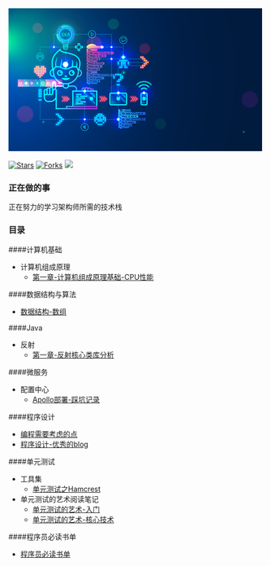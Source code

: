 <img src="img.jpg">

[![Stars](https://img.shields.io/github/stars/LvanLiu/LvanNote?style=plastic)](https://github.com/LvanLiu/LvanNote)
[![Forks](https://img.shields.io/github/forks/LvanLiu/LvanNote?style=plastic)](https://github.com/LvanLiu/LvanNote)
[![](https://img.shields.io/badge/Author-Lvan-orange.svg)](https://gitee.com/lvanliu/lvan-note)

### 正在做的事

正在努力的学习架构师所需的技术栈


### 目录
####计算机基础
- 计算机组成原理
  - [第一章-计算机组成原理基础-CPU性能](计算机基础/计算机组成原理基础-CPU性能.md)
    
####数据结构与算法
- [数据结构-数组](数据结构与算法/数据结构-数组.md)
    
####Java
- 反射
  - [第一章-反射核心类库分析](java/反射/第一章-反射核心类库分析.md)

####微服务
- 配置中心
	- [Apollo部署-踩坑记录](微服务/配置中心/apollo-踩坑记录.md)

####程序设计
- [编程需要考虑的点](程序设计/编程需要考虑的点.md)
- [程序设计-优秀的blog](程序设计/优秀的blog.md)

####单元测试
- 工具集
    - [单元测试之Hamcrest](单元测试/单元测试之Hamcrest.md)
- 单元测试的艺术阅读笔记
    - [单元测试的艺术-入门](单元测试/单元测试的艺术-入门.md)
    - [单元测试的艺术-核心技术](单元测试/单元测试的艺术-核心技术.md)

####程序员必读书单
- [程序员必读书单](程序员必读书单/程序员必读书单.md)

